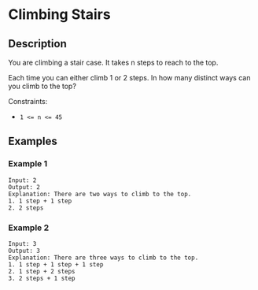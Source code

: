 # Climbing Stairs

## Description

You are climbing a stair case. It takes n steps to reach to the top.

Each time you can either climb 1 or 2 steps. In how many distinct ways can you climb to the top?

Constraints:

* `1 <= n <= 45`

## Examples

### Example 1

```
Input: 2
Output: 2
Explanation: There are two ways to climb to the top.
1. 1 step + 1 step
2. 2 steps
```

### Example 2

```
Input: 3
Output: 3
Explanation: There are three ways to climb to the top.
1. 1 step + 1 step + 1 step
2. 1 step + 2 steps
3. 2 steps + 1 step
```